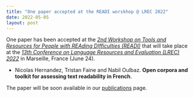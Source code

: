 ```yaml
---
title: "One paper accepted at the READI worskhop @ LREC 2022"
date: 2022-05-05
layout: post
---
```


One paper has been accepted at the *[2nd Workshop on Tools and Resources for People with REAding DIfficulties (READI)](https://cental.uclouvain.be/readi2022/)* that will take place at the *[13th Conference on Language Resources and Evaluation (LREC) 2022](https://lrec2022.lrec-conf.org/en/)* in Marseille, France (June 24).

- Nicolas Hernandez, Tristan Faine and Nabil Oulbaz.
  **Open corpora and toolkit for assessing text readability in French**.

The paper will be soon available in our [publications](publications.html) page.